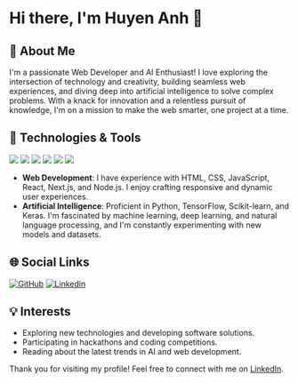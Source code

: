 # Hi there, I'm Huyen Anh 👋

## 🚀 About Me

I'm a passionate Web Developer and AI Enthusiast! I love exploring the intersection of technology and creativity, building seamless web experiences, and diving deep into artificial intelligence to solve complex problems. With a knack for innovation and a relentless pursuit of knowledge, I'm on a mission to make the web smarter, one project at a time.

## 🔧 Technologies & Tools

![](https://img.shields.io/badge/Code-JavaScript-yellow)
![](https://img.shields.io/badge/Code-Python-blue)
![](https://img.shields.io/badge/Framework-React-green)
![](https://img.shields.io/badge/Library-TensorFlow-orange)
![](https://img.shields.io/badge/Tool-Node.js-lightgrey)
![](https://img.shields.io/badge/Database-MongoDB-green)

- **Web Development**: I have experience with HTML, CSS, JavaScript, React, Next.js, and Node.js. I enjoy crafting responsive and dynamic user experiences.
- **Artificial Intelligence**: Proficient in Python, TensorFlow, Scikit-learn, and Keras. I'm fascinated by machine learning, deep learning, and natural language processing, and I'm constantly experimenting with new models and datasets.

## 🌐 Social Links

[![GitHub](https://img.shields.io/github/followers/yourusername?label=follow&style=social)](https://github.com/huyenanhphan)
[![Linkedin](https://img.shields.io/badge/-LinkedIn-blue?style=flat-square&logo=Linkedin&logoColor=white&link=https://www.linkedin.com/in/yourlinkedin/)](https://www.linkedin.com/in/huyenanhphan/)

## 💡 Interests

- Exploring new technologies and developing software solutions.
- Participating in hackathons and coding competitions.
- Reading about the latest trends in AI and web development.

Thank you for visiting my profile! Feel free to connect with me on [LinkedIn](#).

